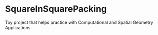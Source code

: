 # SquareInSquarePacking
Toy project that helps practice with Computational and Spatial Geometry Applications
